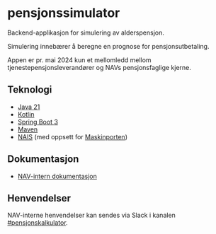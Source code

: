 # pensjonssimulator

Backend-applikasjon for simulering av alderspensjon.

Simulering innebærer å beregne en prognose for pensjonsutbetaling.

Appen er pr. mai 2024 kun et mellomledd mellom tjenestepensjonsleverandører og NAVs pensjonsfaglige kjerne.

## Teknologi

* [Java 21](https://openjdk.org/projects/jdk/21/)
* [Kotlin](https://kotlinlang.org/)
* [Spring Boot 3](https://spring.io/projects/spring-boot)
* [Maven](https://maven.apache.org/)
* [NAIS](https://nais.io/) (med oppsett for [Maskinporten](https://www.digdir.no/felleslosninger/maskinporten/869))

## Dokumentasjon

* [NAV-intern dokumentasjon](https://confluence.adeo.no/display/PEN/Pensjonssimulator-app)

## Henvendelser

NAV-interne henvendelser kan sendes via Slack i kanalen [#pensjonskalkulator](https://nav-it.slack.com/archives/C04M46SPSRL).
